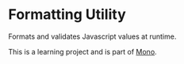 # Formatting Utility

Formats and validates Javascript values at runtime.

This is a learning project and is part of <a href="https://github.com/MortezaMohamed24/mono">Mono</a>.
